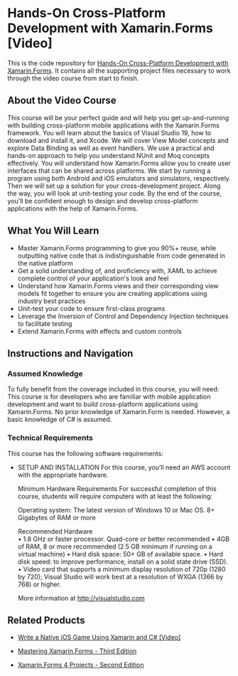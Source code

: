 # Hands-On Cross-Platform Development with Xamarin.Forms [Video]
This is the code repository for [Hands-On Cross-Platform Development with Xamarin.Forms](https://www.packtpub.com/mobile/hands-on-cross-platform-development-with-xamarin-forms-video). It contains all the supporting project files necessary to work through the video course from start to finish.
## About the Video Course
This course will be your perfect guide and will help you get up-and-running with building cross-platform mobile applications with the Xamarin.Forms framework.
You will learn about the basics of Visual Studio 19, how to download and install it, and Xcode. We will cover View Model concepts and explore Data Binding as well as event handlers. We use a practical and hands-on approach to help you understand NUnit and Moq concepts effectively. You will understand how Xamarin.Forms allow you to create user interfaces that can be shared across platforms.
We start by running a program using both Android and iOS emulators and simulators, respectively. Then we will set up a solution for your cross-development project. Along the way, you will look at unit-testing your code.
By the end of the course, you'll be confident enough to design and develop cross-platform applications with the help of Xamarin.Forms.			

<H2>What You Will Learn</H2>
<DIV class=book-info-will-learn-text>
<UL>
<LI>Master Xamarin.Forms programming to give you 90%+ reuse, while outputting native code that is indistinguishable from code generated in the native platform
<LI>Get a solid understanding of, and proficiency with, XAML to achieve complete control of your application's look and feel
<LI>Understand how Xamarin.Forms views and their corresponding view models fit together to ensure you are creating applications using industry best practices
<LI>Unit-test your code to ensure first-class programs
<LI>Leverage the Inversion of Control and Dependency Injection techniques to facilitate testing
<LI>Extend Xamarin.Forms with effects and custom controls	</LI></UL></DIV>

## Instructions and Navigation
### Assumed Knowledge
To fully benefit from the coverage included in this course, you will need:<br/>
This course is for developers who are familiar with mobile application development and want to build cross-platform applications using Xamarin.Forms.
No prior knowledge of Xamarin.Form is needed. However, a basic knowledge of C# is assumed.

### Technical Requirements
This course has the following software requirements:<br/>
<UL><LI>SETUP AND INSTALLATION
For this course, you’ll need an AWS account with the appropriate hardware.

Minimum Hardware Requirements
For successful completion of this course, students will require computers with at least the following: 

Operating system: The latest version of Windows 10 or Mac OS.
8+ Gigabytes of RAM or more
 	 
Recommended Hardware	
•	1.8 GHz or faster processor. Quad-core or better recommended
•	4GB of RAM, 8 or more recommended (2.5 GB minimum if running on a virtual machine)
•	Hard disk space:  50+ GB of available space.
•	Hard disk speed: to improve performance, install on a solid state drive (SSD).
•	Video card that supports a minimum display resolution of 720p (1280 by 720); Visual Studio will work best at a resolution of WXGA (1366 by 768) or higher.


More information at http://visualstudio.com
</LI></UL>

## Related Products
* [Write a Native iOS Game Using Xamarin and C# [Video]](https://www.packtpub.com/web-development/write-native-ios-game-using-xamarin-and-c-video)

* [Mastering Xamarin.Forms - Third Edition](https://www.packtpub.com/mobile/mastering-xamarin-forms-third-edition)

* [Xamarin.Forms 4 Projects - Second Edition](https://www.packtpub.com/mobile/xamarin-forms-4-projects-second-edition)
